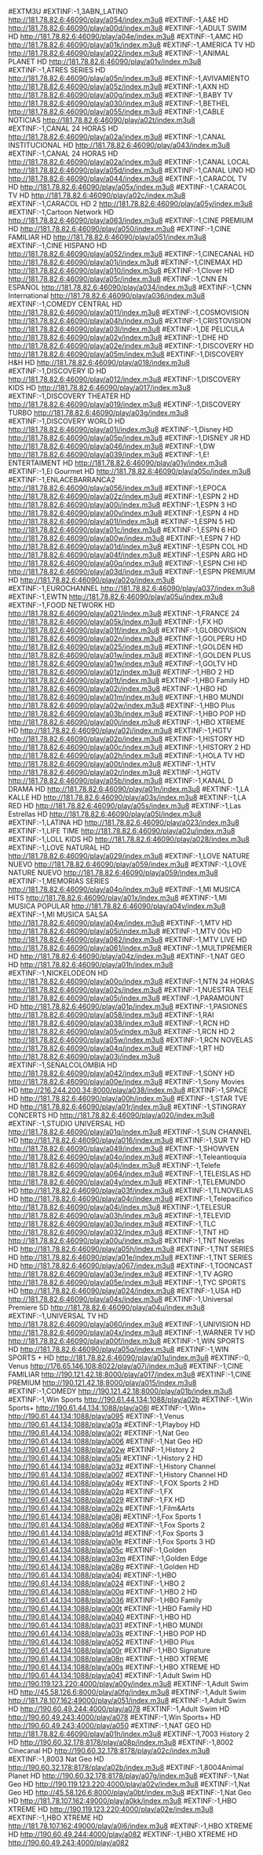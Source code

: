 #EXTM3U
#EXTINF:-1,3ABN_LATINO
http://181.78.82.6:46090/play/a054/index.m3u8
#EXTINF:-1,A&E HD
http://181.78.82.6:46090/play/a00d/index.m3u8
#EXTINF:-1,ADULT SWIM HD
http://181.78.82.6:46090/play/a04e/index.m3u8
#EXTINF:-1,AMC HD
http://181.78.82.6:46090/play/a01k/index.m3u8
#EXTINF:-1,AMERICA TV HD
http://181.78.82.6:46090/play/a022/index.m3u8
#EXTINF:-1,ANIMAL PLANET HD
http://181.78.82.6:46090/play/a01v/index.m3u8
#EXTINF:-1,ATRES SERIES HD
http://181.78.82.6:46090/play/a05n/index.m3u8
#EXTINF:-1,AVIVAMIENTO
http://181.78.82.6:46090/play/a05z/index.m3u8
#EXTINF:-1,AXN HD
http://181.78.82.6:46090/play/a00g/index.m3u8
#EXTINF:-1,BABY TV
http://181.78.82.6:46090/play/a030/index.m3u8
#EXTINF:-1,BETHEL
http://181.78.82.6:46090/play/a055/index.m3u8
#EXTINF:-1,CABLE NOTICIAS
http://181.78.82.6:46090/play/a02t/index.m3u8
#EXTINF:-1,CANAL 24 HORAS HD
http://181.78.82.6:46090/play/a02a/index.m3u8
#EXTINF:-1,CANAL INSTITUCIONAL HD
http://181.78.82.6:46090/play/a043/index.m3u8
#EXTINF:-1,CANAL 24 HORAS HD
http://181.78.82.6:46090/play/a02a/index.m3u8
#EXTINF:-1,CANAL LOCAL
http://181.78.82.6:46090/play/a05d/index.m3u8
#EXTINF:-1,CANAL UNO HD
http://181.78.82.6:46090/play/a044/index.m3u8
#EXTINF:-1,CARACOL TV HD
http://181.78.82.6:46090/play/a05x/index.m3u8
#EXTINF:-1,CARACOL TV HD
http://181.78.82.6:46090/play/a02c/index.m3u8
#EXTINF:-1,CARACOL HD 2
http://181.78.82.6:46090/play/a05y/index.m3u8
#EXTINF:-1,Cartoon Network HD
http://181.78.82.6:46090/play/a063/index.m3u8
#EXTINF:-1,CINE PREMIUM HD
http://181.78.82.6:46090/play/a050/index.m3u8
#EXTINF:-1,CINE FAMILIAR HD
http://181.78.82.6:46090/play/a051/index.m3u8
#EXTINF:-1,CINE HISPANO HD
http://181.78.82.6:46090/play/a052/index.m3u8
#EXTINF:-1,CINECANAL HD
http://181.78.82.6:46090/play/a01j/index.m3u8
#EXTINF:-1,CINEMAX HD
http://181.78.82.6:46090/play/a010/index.m3u8
#EXTINF:-1,Clover HD
http://181.78.82.6:46090/play/a05r/index.m3u8
#EXTINF:-1,CNN EN ESPAÑOL
http://181.78.82.6:46090/play/a034/index.m3u8
#EXTINF:-1,CNN International
http://181.78.82.6:46090/play/a036/index.m3u8
#EXTINF:-1,COMEDY CENTRAL HD
http://181.78.82.6:46090/play/a011/index.m3u8
#EXTINF:-1,COSMOVISION
http://181.78.82.6:46090/play/a04h/index.m3u8
#EXTINF:-1,CRISTOVISION
http://181.78.82.6:46090/play/a03l/index.m3u8
#EXTINF:-1,DE PELICULA
http://181.78.82.6:46090/play/a02v/index.m3u8
#EXTINF:-1,DHE HD
http://181.78.82.6:46090/play/a02e/index.m3u8
#EXTINF:-1,DISCOVERY HD
http://181.78.82.6:46090/play/a05m/index.m3u8
#EXTINF:-1,DISCOVERY H&H HD
http://181.78.82.6:46090/play/a018/index.m3u8
#EXTINF:-1,DISCOVERY ID HD
http://181.78.82.6:46090/play/a012/index.m3u8
#EXTINF:-1,DISCOVERY KIDS HD
http://181.78.82.6:46090/play/a017/index.m3u8
#EXTINF:-1,DISCOVERY THEATER HD
http://181.78.82.6:46090/play/a019/index.m3u8
#EXTINF:-1,DISCOVERY TURBO
http://181.78.82.6:46090/play/a03g/index.m3u8
#EXTINF:-1,DISCOVERY WORLD HD
http://181.78.82.6:46090/play/a01i/index.m3u8
#EXTINF:-1,Disney HD
http://181.78.82.6:46090/play/a05p/index.m3u8
#EXTINF:-1,DISNEY JR HD
http://181.78.82.6:46090/play/a046/index.m3u8
#EXTINF:-1,DW
http://181.78.82.6:46090/play/a039/index.m3u8
#EXTINF:-1,E! ENTERTAIMENT HD
http://181.78.82.6:46090/play/a01y/index.m3u8
#EXTINF:-1,El Gourmet HD
http://181.78.82.6:46090/play/a05o/index.m3u8
#EXTINF:-1,ENLACEBARRANCA2
http://181.78.82.6:46090/play/a056/index.m3u8
#EXTINF:-1,EPOCA
http://181.78.82.6:46090/play/a02z/index.m3u8
#EXTINF:-1,ESPN 2 HD
http://181.78.82.6:46090/play/a00i/index.m3u8
#EXTINF:-1,ESPN 3 HD
http://181.78.82.6:46090/play/a00v/index.m3u8
#EXTINF:-1,ESPN 4 HD
http://181.78.82.6:46090/play/a01l/index.m3u8
#EXTINF:-1,ESPN 5 HD
http://181.78.82.6:46090/play/a01c/index.m3u8
#EXTINF:-1,ESPN 6 HD
http://181.78.82.6:46090/play/a00w/index.m3u8
#EXTINF:-1,ESPN 7 HD
http://181.78.82.6:46090/play/a01d/index.m3u8
#EXTINF:-1,ESPN COL HD
http://181.78.82.6:46090/play/a04f/index.m3u8
#EXTINF:-1,ESPN ARG HD
http://181.78.82.6:46090/play/a00q/index.m3u8
#EXTINF:-1,ESPN CHI HD
http://181.78.82.6:46090/play/a03d/index.m3u8
#EXTINF:-1,ESPN PREMIUM HD
http://181.78.82.6:46090/play/a02g/index.m3u8
#EXTINF:-1,EUROCHANNEL
http://181.78.82.6:46090/play/a037/index.m3u8
#EXTINF:-1,EWTN
http://181.78.82.6:46090/play/a05u/index.m3u8
#EXTINF:-1,FOOD NETWORK HD
http://181.78.82.6:46090/play/a021/index.m3u8
#EXTINF:-1,FRANCE 24
http://181.78.82.6:46090/play/a05k/index.m3u8
#EXTINF:-1,FX HD
http://181.78.82.6:46090/play/a01f/index.m3u8
#EXTINF:-1,GLOBOVISION
http://181.78.82.6:46090/play/a02n/index.m3u8
#EXTINF:-1,GOLPERU HD
http://181.78.82.6:46090/play/a025/index.m3u8
#EXTINF:-1,GOLDEN HD
http://181.78.82.6:46090/play/a01w/index.m3u8
#EXTINF:-1,GOLDEN PLUS
http://181.78.82.6:46090/play/a01w/index.m3u8
#EXTINF:-1,GOLTV HD
http://181.78.82.6:46090/play/a01z/index.m3u8
#EXTINF:-1,HBO 2 HD
http://181.78.82.6:46090/play/a01t/index.m3u8
#EXTINF:-1,HBO Family HD
http://181.78.82.6:46090/play/a02i/index.m3u8
#EXTINF:-1,HBO HD
http://181.78.82.6:46090/play/a01m/index.m3u8
#EXTINF:-1,HBO MUNDI
http://181.78.82.6:46090/play/a02w/index.m3u8
#EXTINF:-1,HBO Plus
http://181.78.82.6:46090/play/a03b/index.m3u8
#EXTINF:-1,HBO POP HD
http://181.78.82.6:46090/play/a00j/index.m3u8
#EXTINF:-1,HBO XTREME HD
http://181.78.82.6:46090/play/a02j/index.m3u8
#EXTINF:-1,HGTV
http://181.78.82.6:46090/play/a02p/index.m3u8
#EXTINF:-1,HISTORY HD
http://181.78.82.6:46090/play/a00c/index.m3u8
#EXTINF:-1,HISTORY 2 HD
http://181.78.82.6:46090/play/a02h/index.m3u8
#EXTINF:-1,HOLA TV HD
http://181.78.82.6:46090/play/a00t/index.m3u8
#EXTINF:-1,HTV
http://181.78.82.6:46090/play/a02r/index.m3u8
#EXTINF:-1,HGTV
http://181.78.82.6:46090/play/a05b/index.m3u8
#EXTINF:-1,KANAL D DRAMA HD
http://181.78.82.6:46090/play/a01n/index.m3u8
#EXTINF:-1,LA KALLE HD
http://181.78.82.6:46090/play/a03s/index.m3u8
#EXTINF:-1,LA RED HD
http://181.78.82.6:46090/play/a05s/index.m3u8
#EXTINF:-1,Las Estrellas HD
http://181.78.82.6:46090/play/a05l/index.m3u8
#EXTINF:-1,LATINA HD
http://181.78.82.6:46090/play/a023/index.m3u8
#EXTINF:-1,LIFE TIME
http://181.78.82.6:46090/play/a02u/index.m3u8
#EXTINF:-1,LOLL KIDS HD
http://181.78.82.6:46090/play/a028/index.m3u8
#EXTINF:-1,LOVE NATURAL HD
http://181.78.82.6:46090/play/a029/index.m3u8
#EXTINF:-1,LOVE NATURE NUEVO
http://181.78.82.6:46090/play/a059/index.m3u8
#EXTINF:-1,LOVE NATURE NUEVO
http://181.78.82.6:46090/play/a059/index.m3u8
#EXTINF:-1,MEMORIAS SERIES
http://181.78.82.6:46090/play/a04o/index.m3u8
#EXTINF:-1,MI MUSICA HITS
http://181.78.82.6:46090/play/a01x/index.m3u8
#EXTINF:-1,MI MUSICA POPULAR
http://181.78.82.6:46090/play/a04v/index.m3u8
#EXTINF:-1,MI MUSICA SALSA
http://181.78.82.6:46090/play/a04w/index.m3u8
#EXTINF:-1,MTV HD
http://181.78.82.6:46090/play/a05i/index.m3u8
#EXTINF:-1,MTV 00s HD
http://181.78.82.6:46090/play/a062/index.m3u8
#EXTINF:-1,MTV LIVE HD
http://181.78.82.6:46090/play/a061/index.m3u8
#EXTINF:-1,MULTIPREMIER HD
http://181.78.82.6:46090/play/a04z/index.m3u8
#EXTINF:-1,NAT GEO HD
http://181.78.82.6:46090/play/a01h/index.m3u8
#EXTINF:-1,NICKELODEON HD
http://181.78.82.6:46090/play/a00o/index.m3u8
#EXTINF:-1,NTN 24 HORAS
http://181.78.82.6:46090/play/a02s/index.m3u8
#EXTINF:-1,NUESTRA TELE
http://181.78.82.6:46090/play/a05j/index.m3u8
#EXTINF:-1,PARAMOUNT HD
http://181.78.82.6:46090/play/a01p/index.m3u8
#EXTINF:-1,PASIONES
http://181.78.82.6:46090/play/a058/index.m3u8
#EXTINF:-1,RAI
http://181.78.82.6:46090/play/a038/index.m3u8
#EXTINF:-1,RCN HD
http://181.78.82.6:46090/play/a05v/index.m3u8
#EXTINF:-1,RCN HD 2
http://181.78.82.6:46090/play/a05w/index.m3u8
#EXTINF:-1,RCN NOVELAS
http://181.78.82.6:46090/play/a04q/index.m3u8
#EXTINF:-1,RT HD
http://181.78.82.6:46090/play/a03j/index.m3u8
#EXTINF:-1,SEÑALCOLOMBIA HD
http://181.78.82.6:46090/play/a042/index.m3u8
#EXTINF:-1,SONY HD
http://181.78.82.6:46090/play/a00e/index.m3u8
#EXTINF:-1,Sony Movies HD
http://216.244.200.34:8000/play/a038/index.m3u8
#EXTINF:-1,SPACE HD
http://181.78.82.6:46090/play/a00h/index.m3u8
#EXTINF:-1,STAR TVE HD
http://181.78.82.6:46090/play/a01r/index.m3u8
#EXTINF:-1,STINGRAY CONCERTS HD
http://181.78.82.6:46090/play/a020/index.m3u8
#EXTINF:-1,STUDIO UNIVERSAL HD
http://181.78.82.6:46090/play/a01q/index.m3u8
#EXTINF:-1,SUN CHANNEL HD
http://181.78.82.6:46090/play/a016/index.m3u8
#EXTINF:-1,SUR TV HD
http://181.78.82.6:46090/play/a049/index.m3u8
#EXTINF:-1,SHOWVEN
http://181.78.82.6:46090/play/a04o/index.m3u8
#EXTINF:-1,Teleantioquia
http://181.78.82.6:46090/play/a04j/index.m3u8
#EXTINF:-1,Telefe
http://181.78.82.6:46090/play/a064/index.m3u8
#EXTINF:-1,TELEISLAS HD
http://181.78.82.6:46090/play/a04y/index.m3u8
#EXTINF:-1,TELEMUNDO HD
http://181.78.82.6:46090/play/a03f/index.m3u8
#EXTINF:-1,TLNOVELAS HD
http://181.78.82.6:46090/play/a04r/index.m3u8
#EXTINF:-1,Telepacifico
http://181.78.82.6:46090/play/a04i/index.m3u8
#EXTINF:-1,TELESUR
http://181.78.82.6:46090/play/a03h/index.m3u8
#EXTINF:-1,TELEVID
http://181.78.82.6:46090/play/a03p/index.m3u8
#EXTINF:-1,TLC
http://181.78.82.6:46090/play/a032/index.m3u8
#EXTINF:-1,TNT HD
http://181.78.82.6:46090/play/a00u/index.m3u8
#EXTINF:-1,TNT Novelas HD
http://181.78.82.6:46090/play/a05h/index.m3u8
#EXTINF:-1,TNT SERIES HD
http://181.78.82.6:46090/play/a01e/index.m3u8
#EXTINF:-1,TNT SERIES HD
http://181.78.82.6:46090/play/a067/index.m3u8
#EXTINF:-1,TOONCAST
http://181.78.82.6:46090/play/a03e/index.m3u8
#EXTINF:-1,TV AGRO
http://181.78.82.6:46090/play/a05e/index.m3u8
#EXTINF:-1,TYC SPORTS HD
http://181.78.82.6:46090/play/a024/index.m3u8
#EXTINF:-1,USA HD
http://181.78.82.6:46090/play/a04s/index.m3u8
#EXTINF:-1,Universal Premiere SD
http://181.78.82.6:46090/play/a04u/index.m3u8
#EXTINF:-1,UNIVERSAL TV HD
http://181.78.82.6:46090/play/a060/index.m3u8
#EXTINF:-1,UNIVISION HD
http://181.78.82.6:46090/play/a04x/index.m3u8
#EXTINF:-1,WARNER TV HD
http://181.78.82.6:46090/play/a00f/index.m3u8
#EXTINF:-1,WIN SPORTS HD
http://181.78.82.6:46090/play/a05q/index.m3u8
#EXTINF:-1,WIN SPORTS + HD
http://181.78.82.6:46090/play/a01u/index.m3u8
#EXTINF:-0, Venus
http://176.65.146.108:8022/play/a07j/index.m3u8
#EXTINF:-1,CINE FAMILIAR
http://190.121.42.18:8000/play/a017/index.m3u8
#EXTINF:-1,CINE PREMIUM
http://190.121.42.18:8000/play/a015/index.m3u8
#EXTINF:-1,COMEDY
http://190.121.42.18:8000/play/a01b/index.m3u8
#EXTINF:-1,Win Sports
http://190.61.44.134:1088/play/a02b
#EXTINF:-1,Win Sports+
http://190.61.44.134:1088/play/a08l
#EXTINF:-1,Win+
http://190.61.44.134:1088/play/a095
#EXTINF:-1,Venus
http://190.61.44.134:1088/play/a01a
#EXTINF:-1,Playboy HD
http://190.61.44.134:1088/play/a02r
#EXTINF:-1,Nat Geo
http://190.61.44.134:1088/play/a006
#EXTINF:-1,Nat Geo HD
http://190.61.44.134:1088/play/a02w
#EXTINF:-1,History 2
http://190.61.44.134:1088/play/a05i
#EXTINF:-1,History 2 HD
http://190.61.44.134:1088/play/a03z
#EXTINF:-1,History Channel
http://190.61.44.134:1088/play/a007
#EXTINF:-1,History Channel HD
http://190.61.44.134:1088/play/a04v
#EXTINF:-1,FOX Sports 2 HD
http://190.61.44.134:1088/play/a02q
#EXTINF:-1,FX
http://190.61.44.134:1088/play/a029
#EXTINF:-1,FX HD
http://190.61.44.134:1088/play/a02s
#EXTINF:-1,Film&Arts
http://190.61.44.134:1088/play/a08j
#EXTINF:-1,Fox Sports 1
http://190.61.44.134:1088/play/a06d
#EXTINF:-1,Fox Sports 2
http://190.61.44.134:1088/play/a01d
#EXTINF:-1,Fox Sports 3
http://190.61.44.134:1088/play/a01e
#EXTINF:-1,Fox Sports 3 HD
http://190.61.44.134:1088/play/a05c
#EXTINF:-1,Golden
http://190.61.44.134:1088/play/a03m
#EXTINF:-1,Golden Edge
http://190.61.44.134:1088/play/a08g
#EXTINF:-1,Golden HD
http://190.61.44.134:1088/play/a04i
#EXTINF:-1,HBO
http://190.61.44.134:1088/play/a024
#EXTINF:-1,HBO 2
http://190.61.44.134:1088/play/a00q
#EXTINF:-1,HBO 2 HD
http://190.61.44.134:1088/play/a036
#EXTINF:-1,HBO Family
http://190.61.44.134:1088/play/a00t
#EXTINF:-1,HBO Family HD
http://190.61.44.134:1088/play/a040
#EXTINF:-1,HBO HD
http://190.61.44.134:1088/play/a031
#EXTINF:-1,HBO MUNDI
http://190.61.44.134:1088/play/a03s
#EXTINF:-1,HBO POP HD
http://190.61.44.134:1088/play/a052
#EXTINF:-1,HBO Plus
http://190.61.44.134:1088/play/a00r
#EXTINF:-1,HBO Signature
http://190.61.44.134:1088/play/a08n
#EXTINF:-1,HBO XTREME
http://190.61.44.134:1088/play/a00s
#EXTINF:-1,HBO XTREME HD
http://190.61.44.134:1088/play/a041
#EXTINF:-1,Adult Swim HD
http://190.119.123.220:4000/play/a00y/index.m3u8
#EXTINF:-1,Adult Swim HD
http://45.58.126.6:8000/play/a0fg/index.m3u8
#EXTINF:-1,Adult Swim
http://181.78.107.162:49000/play/a051/index.m3u8
#EXTINF:-1,Adult Swim HD
http://190.60.49.244:4000/play/a078
#EXTINF:-1,Adult Swim HD
http://190.60.49.243:4000/play/a078
#EXTINF:-1,Win Sports+ HD
http://190.60.49.243:4000/play/a050
#EXTINF:-1,NAT GEO HD
http://181.78.82.6:46090/play/a01h/index.m3u8
#EXTINF:-1,7003 History 2 HD
http://190.60.32.178:8178/play/a08p/index.m3u8
#EXTINF:-1,8002 Cinecanal HD
http://190.60.32.178:8178/play/a02c/index.m3u8
#EXTINF:-1,8003 Nat Geo HD
http://190.60.32.178:8178/play/a02b/index.m3u8
#EXTINF:-1,8004Animal Planet HD
http://190.60.32.178:8178/play/a07g/index.m3u8
#EXTINF:-1,Nat Geo HD
http://190.119.123.220:4000/play/a02v/index.m3u8
#EXTINF:-1,Nat Geo HD
http://45.58.126.6:8000/play/a0bt/index.m3u8
#EXTINF:-1,Nat Geo HD
http://181.78.107.162:49000/play/a0kk/index.m3u8
#EXTINF:-1,HBO XTREME HD
http://190.119.123.220:4000/play/a02e/index.m3u8
#EXTINF:-1,HBO XTREME HD
http://181.78.107.162:49000/play/a0l6/index.m3u8
#EXTINF:-1,HBO XTREME HD
http://190.60.49.244:4000/play/a082
#EXTINF:-1,HBO XTREME HD
http://190.60.49.243:4000/play/a082

